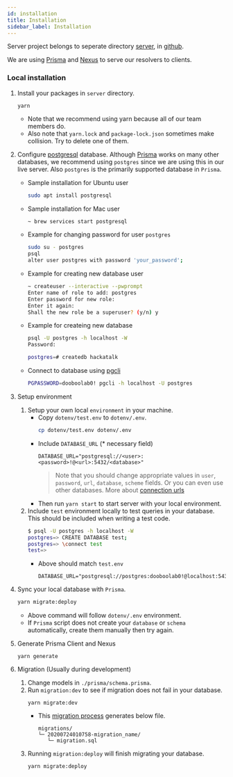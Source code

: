 ```yaml
---
id: installation
title: Installation
sidebar_label: Installation
---
```


Server project belongs to seperate directory [server](https://github.com/dooboolab/hackatalk/tree/master/server), in [github](https://github.com/dooboolab/hackatalk).

We are using [Prisma](https://www.prisma.io) and [Nexus](https://nexus.js.org/docs/nexus-prisma) to serve our resolvers to clients.

### Local installation

1. Install your packages in `server` directory.
   ```
   yarn
   ```
   - Note that we recommend using yarn because all of our team members do.
   - Also note that `yarn.lock` and `package-lock.json` sometimes make collision. Try to delete one of them.

2. Configure [postgresql](https://www.google.com/search?q=postgresql&rlz=1C5CHFA_enKR865KR867&oq=postgresql&aqs=chrome.0.69i59j35i39j0l3j69i60j69i61l2.3220j0j7&sourceid=chrome&ie=UTF-8) database. Although [Prisma](https://prisma.io) works on many other databases, we recommend using `postgres` since we are using this in our live server. Also `postgres` is the primarily supported database in `Prisma`.
   - Sample installation for Ubuntu user
     ```sh
     sudo apt install postgresql
     ```
   - Sample installation for Mac user
     ```sh
     ~ brew services start postgresql
     ```
   - Example for changing password for user `postgres`
     ```sh
     sudo su - postgres
     psql
     alter user postgres with password 'your_password';
     ```
   - Example for creating new database user
     ```sh
     ~ createuser --interactive --pwprompt
     Enter name of role to add: postgres
     Enter password for new role: 
     Enter it again: 
     Shall the new role be a superuser? (y/n) y
     ```
   - Example for createing new database
     ```sh
     psql -U postgres -h localhost -W
     Password: 

     postgres=# createdb hackatalk
     ```
   - Connect to database using [pgcli](https://www.pgcli.com)
     ```sh
     PGPASSWORD=dooboolab0! pgcli -h localhost -U postgres
     ```

3. Setup environment
   1. Setup your own local `environment` in your machine.
      - Copy `dotenv/test.env` to `dotenv/.env`.
        ```sh
        cp dotenv/test.env dotenv/.env
        ```
      - Include `DATABASE_URL` (* necessary field)
         ```
         DATABASE_URL="postgresql://<user>:<password>!@<url>:5432/<database>"
         ```
         > Note that you should change appropriate values in `user`, `password`, `url`, `database`, `scheme` fields. Or you can even use other databases. More about [connection urls](https://www.prisma.io/docs/reference/database-connectors/connection-urls)
      - Then run `yarn start` to start server with your local environment.
   2. Include `test` environment locally to test queries in your database. This should be included when writing a test code.
      ```sh
      $ psql -U postgres -h localhost -W
      postgres=> CREATE DATABASE test;
      postgres=> \connect test
      test=>
      ```
      - Above should match `test.env`
        ```
        DATABASE_URL="postgresql://postgres:dooboolab0!@localhost:5432/test"
        ```

4. Sync your local database with `Prisma`.
   ```sh
   yarn migrate:deploy
   ```
   - Above command will follow `dotenv/.env` environment.
   - If `Prisma` script does not create your `database` or `schema` automatically, create them manually then try again.

5. Generate Prisma Client and Nexus
   ```
   yarn generate
   ```

6. Migration (Usually during development)
   1. Change models in `./prisma/schema.prisma`.
   2. Run `migration:dev` to see if migration does not fail in your database.
      ```
      yarn migrate:dev
      ```
      - This [migration process](https://www.prisma.io/docs/reference/tools-and-interfaces/prisma-migrate#prisma-migrate) generates below file.
         ```
         migrations/
         └─ 20200724010758-migration_name/
            └─ migration.sql
         ```
   3. Running `migration:deploy` will finish migrating your database.
      ```
      yarn migrate:deploy
      ```
